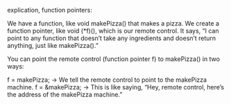 explication, function pointers:

We have a function, like void makePizza() that makes a pizza.
We create a function pointer, like void (*f)(), which is our remote control. It says, “I can point to any function that doesn’t take any ingredients and doesn’t return anything, just like makePizza().”


You can point the remote control (function pointer f) to makePizza() in two ways:

f = makePizza; → We tell the remote control to point to the makePizza machine.
f = &makePizza; → This is like saying, “Hey, remote control, here’s the address of the makePizza machine.”
